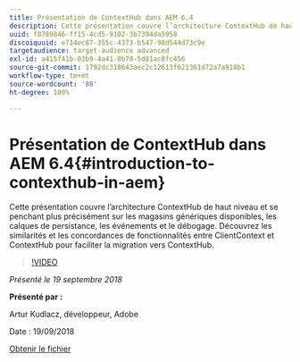 ```yaml
---
title: Présentation de ContextHub dans AEM 6.4
description: Cette présentation couvre l’architecture ContextHub de haut niveau et se penchant plus précisément sur les magasins génériques disponibles, les calques de persistance, les événements et le débogage. Découvrez les similarités et les concordances de fonctionnalités entre ClientContext et ContextHub pour faciliter la migration vers ContextHub.
uuid: f8789846-ff15-4cd5-9102-3b7394da5958
discoiquuid: e714ec87-355c-4373-b547-98d544d73c9e
targetaudience: target-audience advanced
exl-id: a415f41b-03b9-4a41-8b70-5d81ac8fc456
source-git-commit: 1792dc318643aec2c12613f621361d72a7a918b1
workflow-type: tm+mt
source-wordcount: '88'
ht-degree: 100%

---
```


# Présentation de ContextHub dans AEM 6.4{#introduction-to-contexthub-in-aem}

Cette présentation couvre l’architecture ContextHub de haut niveau et se penchant plus précisément sur les magasins génériques disponibles, les calques de persistance, les événements et le débogage. Découvrez les similarités et les concordances de fonctionnalités entre ClientContext et ContextHub pour faciliter la migration vers ContextHub.

>[!VIDEO](https://video.tv.adobe.com/v/23839/?quality=9)

*Présenté le 19 septembre 2018*

**Présenté par :**

Artur Kudlacz, développeur, Adobe

Date : 19/09/2018

[Obtenir le fichier](assets/gems-session-introduction-to-contexthub-in-aem-64.pdf)

<!--
[Get back to the Overview](https://helpx.adobe.com/experience-manager/kt/eseminars/gems/aem-index.html)
-->

